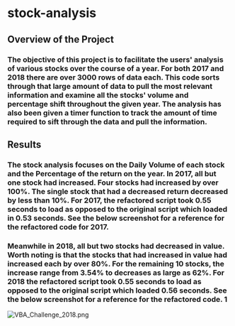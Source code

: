 # stock-analysis

## Overview of the Project

### The objective of this project is to facilitate the users' analysis of various stocks over the course of a year. For both 2017 and 2018 there are over 3000 rows of data each. This code sorts through that large amount of data to pull the most relevant information and examine all the stocks' volume and percentage shift throughout the given year. The analysis has also been given a timer function to track the amount of time required to sift through the data and pull the information.

## Results

### The stock analysis focuses on the Daily Volume of each stock and the Percentage of the return on the year. In 2017, all but one stock had increased. Four stocks had increased by over 100%. The single stock that had a decreased return decreased by less than 10%. For 2017, the refactored script took 0.55 seconds to load as opposed to the original script which loaded in 0.53 seconds. See the below screenshot for a reference for the refactored code for 2017.



### Meanwhile in 2018, all but two stocks had decreased in value. Worth noting is that the stocks that had increased in value had increased each by over 80%. For the remaining 10 stocks, the increase range from 3.54% to decreases as large as 62%. For 2018 the refactored script took 0.55 seconds to load as opposed to the original script which loaded 0.56 seconds. See the below screenshot for a reference for the refactored code. 1

![VBA_Challenge_2018.png](./Resources/VBA_Challenge_208.png)

